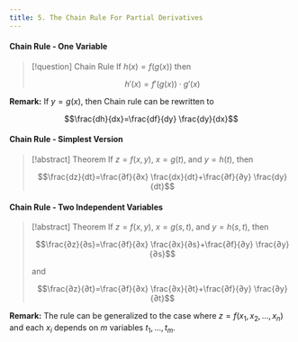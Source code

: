```yaml
---
title: 5. The Chain Rule For Partial Derivatives
---
```


#### Chain Rule - One Variable
> [!question] Chain Rule
> If $h(x) = f(g(x))$ then
> 
> $$h'(x)=f'(g(x))\cdot g'(x)$$

**Remark:**
If $y=g(x)$, then Chain rule can be rewritten to

$$\frac{dh}{dx}=\frac{df}{dy} \frac{dy}{dx}$$

#### Chain Rule - Simplest Version
>[!abstract] Theorem
>If $z=f(x,y)$, $x=g(t)$, and $y=h(t)$, then
>
>$$\frac{dz}{dt}=\frac{∂f}{∂x} \frac{dx}{dt}+\frac{∂f}{∂y} \frac{dy}{dt}$$

#### Chain Rule - Two Independent Variables
>[!abstract] Theorem
>If $z=f(x,y)$, $x=g(s,t)$, and $y=h(s,t)$, then
>
>$$\frac{∂z}{∂s}=\frac{∂f}{∂x} \frac{∂x}{∂s}+\frac{∂f}{∂y} \frac{∂y}{∂s}$$
>
>and
>
>$$\frac{∂z}{∂t}=\frac{∂f}{∂x} \frac{∂x}{∂t}+\frac{∂f}{∂y} \frac{∂y}{∂t}$$

**Remark:**
The rule can be generalized to the case where $z=f(x_{1}, x_{2}, \dots, x_{n})$ and each $x_{i}$ depends on $m$ variables $t_{1},\dots,t_{m}$.
